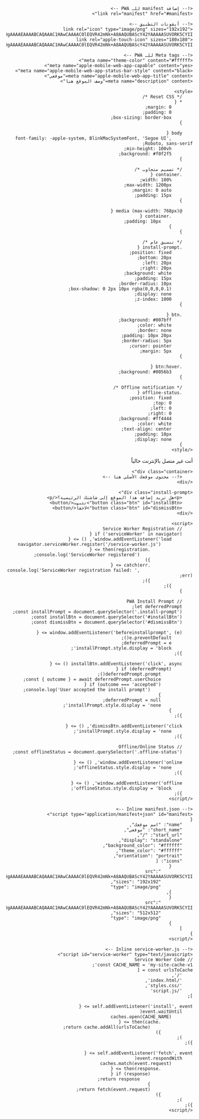 <!DOCTYPE html>
<html lang="ar" dir="rtl">
<head>
    <meta charset="UTF-8">
    <meta name="viewport" content="width=device-width, initial-scale=1.0">
    <title>موقعي</title>
    
    <!-- إضافة manifest للـ PWA -->
    <link rel="manifest" href="#manifest">
    
    <!-- أيقونات التطبيق -->
    <link rel="icon" type="image/png" sizes="192x192" href="data:image/png;base64,iVBORw0KGgoAAAANSUhEUgAAAAEAAAABCAQAAAC1HAwCAAAAC0lEQVR42mNk+A8AAQUBAScY42YAAAAASUVORK5CYII=">
    <link rel="apple-touch-icon" sizes="180x180" href="data:image/png;base64,iVBORw0KGgoAAAANSUhEUgAAAAEAAAABCAQAAAC1HAwCAAAAC0lEQVR42mNk+A8AAQUBAScY42YAAAAASUVORK5CYII=">
    
    <!-- Meta tags للـ PWA -->
    <meta name="theme-color" content="#ffffff">
    <meta name="apple-mobile-web-app-capable" content="yes">
    <meta name="apple-mobile-web-app-status-bar-style" content="black">
    <meta name="apple-mobile-web-app-title" content="موقعي">
    <meta name="description" content="وصف الموقع هنا">

    <style>
        /* Reset CSS */
        * {
            margin: 0;
            padding: 0;
            box-sizing: border-box;
        }

        body {
            font-family: -apple-system, BlinkMacSystemFont, 'Segoe UI', Roboto, sans-serif;
            min-height: 100vh;
            background: #f0f2f5;
        }

        /* تصميم متجاوب */
        .container {
            width: 100%;
            max-width: 1200px;
            margin: 0 auto;
            padding: 15px;
        }

        @media (max-width: 768px) {
            .container {
                padding: 10px;
            }
        }

        /* تنسيق عام */
        .install-prompt {
            position: fixed;
            bottom: 20px;
            left: 20px;
            right: 20px;
            background: white;
            padding: 15px;
            border-radius: 10px;
            box-shadow: 0 2px 10px rgba(0,0,0,0.1);
            display: none;
            z-index: 1000;
        }

        .btn {
            background: #007bff;
            color: white;
            border: none;
            padding: 10px 20px;
            border-radius: 5px;
            cursor: pointer;
            margin: 5px;
        }

        .btn:hover {
            background: #0056b3;
        }

        /* Offline notification */
        .offline-status {
            position: fixed;
            top: 0;
            left: 0;
            right: 0;
            background: #ff4444;
            color: white;
            text-align: center;
            padding: 10px;
            display: none;
        }
    </style>
</head>
<body>
    <div class="offline-status">
        أنت غير متصل بالإنترنت حالياً
    </div>

    <div class="container">
        <!-- محتوى موقعك الأصلي هنا -->
    </div>

    <div class="install-prompt">
        <p>هل تريد إضافة هذا الموقع إلى شاشتك الرئيسية؟</p>
        <button class="btn" id="installBtn">تثبيت</button>
        <button class="btn" id="dismissBtn">لاحقاً</button>
    </div>

    <script>
        // Service Worker Registration
        if ('serviceWorker' in navigator) {
            window.addEventListener('load', () => {
                navigator.serviceWorker.register('/service-worker.js')
                    .then(registration => {
                        console.log('ServiceWorker registered');
                    })
                    .catch(err => {
                        console.log('ServiceWorker registration failed: ', err);
                    });
            });
        }

        // PWA Install Prompt
        let deferredPrompt;
        const installPrompt = document.querySelector('.install-prompt');
        const installBtn = document.querySelector('#installBtn');
        const dismissBtn = document.querySelector('#dismissBtn');

        window.addEventListener('beforeinstallprompt', (e) => {
            e.preventDefault();
            deferredPrompt = e;
            installPrompt.style.display = 'block';
        });

        installBtn.addEventListener('click', async () => {
            if (deferredPrompt) {
                deferredPrompt.prompt();
                const { outcome } = await deferredPrompt.userChoice;
                if (outcome === 'accepted') {
                    console.log('User accepted the install prompt');
                }
                deferredPrompt = null;
                installPrompt.style.display = 'none';
            }
        });

        dismissBtn.addEventListener('click', () => {
            installPrompt.style.display = 'none';
        });

        // Offline/Online Status
        const offlineStatus = document.querySelector('.offline-status');

        window.addEventListener('online', () => {
            offlineStatus.style.display = 'none';
        });

        window.addEventListener('offline', () => {
            offlineStatus.style.display = 'block';
        });
    </script>

    <!-- Inline manifest.json -->
    <script type="application/manifest+json" id="manifest">
    {
        "name": "اسم موقعك",
        "short_name": "موقعي",
        "start_url": "/",
        "display": "standalone",
        "background_color": "#ffffff",
        "theme_color": "#ffffff",
        "orientation": "portrait",
        "icons": [
            {
                "src": "data:image/png;base64,iVBORw0KGgoAAAANSUhEUgAAAAEAAAABCAQAAAC1HAwCAAAAC0lEQVR42mNk+A8AAQUBAScY42YAAAAASUVORK5CYII=",
                "sizes": "192x192",
                "type": "image/png"
            },
            {
                "src": "data:image/png;base64,iVBORw0KGgoAAAANSUhEUgAAAAEAAAABCAQAAAC1HAwCAAAAC0lEQVR42mNk+A8AAQUBAScY42YAAAAASUVORK5CYII=",
                "sizes": "512x512",
                "type": "image/png"
            }
        ]
    }
    </script>

    <!-- Inline service-worker.js -->
    <script id="service-worker" type="text/javascript">
    // Service Worker Code
    const CACHE_NAME = 'my-site-cache-v1';
    const urlsToCache = [
        '/',
        '/index.html',
        '/styles.css',
        '/script.js'
    ];

    self.addEventListener('install', event => {
        event.waitUntil(
            caches.open(CACHE_NAME)
                .then(cache => {
                    return cache.addAll(urlsToCache);
                })
        );
    });

    self.addEventListener('fetch', event => {
        event.respondWith(
            caches.match(event.request)
                .then(response => {
                    if (response) {
                        return response;
                    }
                    return fetch(event.request);
                })
        );
    });
    </script>
</body>
</html>

